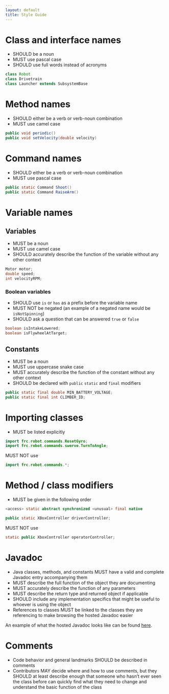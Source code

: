 ```yaml
---
layout: default
title: Style Guide
---
```


# Class and interface names

* SHOULD be a noun
* MUST use pascal case
* SHOULD use full words instead of acronyms

```java
class Robot
class Drivetrain
class Launcher extends SubsystemBase
```

# Method names

* SHOULD either be a verb or verb-noun combination
* MUST use camel case

```java
public void periodic()
public void setVelocity(double velocity)
```

# Command names

* SHOULD either be a verb or verb-noun combination
* MUST use pascal case

```java
public static Command Shoot()
public static Command RaiseArm()
```

# Variable names

## Variables

* MUST be a noun
* MUST use camel case
* SHOULD accurately describe the function of the variable without any other context

```java
Motor motor;
double speed;
int velocityRPM;
```

### Boolean variables

* SHOULD use `is` or `has` as a prefix before the variable name
* MUST NOT be negated (an example of a negated name would be `isNotSpinning`)
* SHOULD ask a question that can be answered `true` or `false`

``` java
boolean isIntakeLowered;
boolean isFlywheelAtTarget;
```

## Constants

* MUST be a noun
* MUST use uppercase snake case
* MUST accurately describe the function of the constant without any other context
* SHOULD be declared with `public` `static` and `final` modifiers

```java
public static final double MIN_BATTERY_VOLTAGE;
public static final int CLIMBER_ID;
```

# Importing classes

* MUST be listed explicitly

```java
import frc.robot.commands.ResetGyro;
import frc.robot.commands.swerve.TurnToAngle;
```

MUST NOT use

```java
import frc.robot.commands.*;
```

# Method / class modifiers

* MUST be given in the following order

```java
<access> static abstract synchronized <unusual> final native
```

```java
public static XBoxController driverController;
```

MUST NOT use

```java
static public XboxController operatorController;
```

# Javadoc

* Java classes, methods, and constants MUST have a valid and complete Javadoc entry accompanying them
* MUST describe the full function of the object they are documenting
* MUST accurately describe the function of any parameters
* MUST describe the return type and returned object if applicable
* SHOULD include any implementation specifics that might be useful to whoever is using the object
* References to classes MUST be linked to the classes they are referencing to make browsing the hosted Javadoc easier

An example of what the hosted Javadoc looks like can be found [here](https://roboblazers7617.github.io/TShirtLauncher/).

# Comments

* Code behavior and general landmarks SHOULD be described in comments
* Contributors MAY decide where and how to use comments, but they SHOULD at least describe enough that someone who hasn’t ever seen the class before can quickly find what they need to change and understand the basic function of the class
